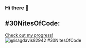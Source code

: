 ### Hi there 👋

<!--
**prettyizzy/prettyizzy** is a ✨ _special_ ✨ repository because its `README.md` (this file) appears on your GitHub profile.

Here are some ideas to get you started:

- 🔭 I’m currently working on ...
- 🌱 I’m currently learning ...
- 👯 I’m looking to collaborate on ...
- 🤔 I’m looking for help with ...
- 💬 Ask me about ...
- 📫 How to reach me: ...
- 😄 Pronouns: ...
- ⚡ Fun fact: ...
-->

## #30NitesOfCode:
  [Check out my progress!](https://www.codedex.io/@isagdavis82942/30-nites-of-code)  
  ![@isagdavis82942 #30NitesOfCode](https://www.codedex.io/api/petStatus?user=isagdavis82942)
